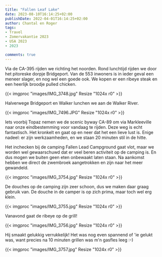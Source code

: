 ```yaml
---
title: "Fallen Leaf Lake"
date: 2023-08-10T16:14:25+02:00
publishDate: 2022-04-01T16:14:25+02:00
author: Chantal en Roger
tags:
- Travel
- Zomervakantie 2023
- USA 2023
- 2023

comments: true
---
```


Via de CA-395 rijden we richting het noorden. Rond lunchtijd rijden we door het pitoreske dorpje Bridgeport. Van de 553 inwoners is in ieder geval een meneer slager, en nog wel een goede ook. We kopen er een ribeye steak en een heerlijk broodje pulled chicken.

{{< imgproc "images/IMG_3748.jpg" Resize "1024x r0" >}}

Halverwege Bridgeport en Walker lunchen we aan de Walker River.

{{< imgproc "images/IMG_7496.JPG" Resize "1024x r0" >}}

Iets voorbij Topaz nemen we de scenic byway CA-89 om via Markleeville naar onze eindbestemming voor vandaag te rijden. Deze weg is echt fantastisch. Het kronkelt en gaat op en neer dat het een lieve lust is. Enige nadeel: er zijn werkzaamheden, en we staan 20 minuten stil in de hitte.

Het inchecken bij de camping Fallen Lead Campground gaat vlot, maar we worden wel gewaarschuwd dat er veel beren activiteit op de camping is. En dus mogen we buiten geen eten onbewaakt laten staan. Na aankomst hebben we direct de zwembroek aangetrokken en zijn naar het meer gewandeld.

{{< imgproc "images/IMG_3754.jpg" Resize "1024x r0" >}}

De douches op de camping zijn zeer schoon, dus we maken daar graag gebruik van. De douche in de camper is op zich prima, maar toch wel erg klein.

{{< imgproc "images/IMG_3755.jpg" Resize "1024x r0" >}}

Vanavond gaat de ribeye op de grill!

{{< imgproc "images/IMG_3756.jpg" Resize "1024x r0" >}}

Hij smaakt gelukkig verrukkelijk! Het was nog even spannend of 'ie gelukt was, want precies na 10 minuten grillen was m'n gasfles leeg :-)

{{< imgproc "images/IMG_3757.jpg" Resize "1024x r0" >}}
